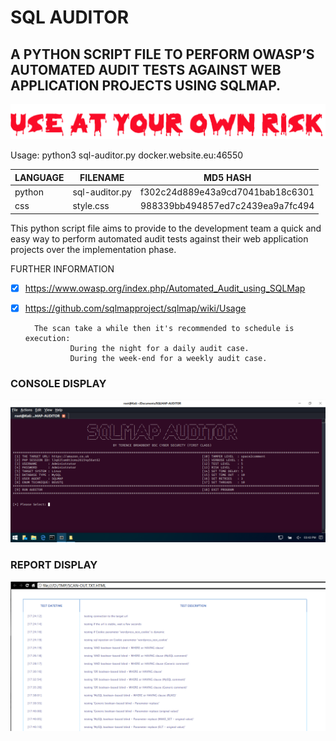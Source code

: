 # SQL AUDITOR
## A PYTHON SCRIPT FILE TO PERFORM OWASP’S AUTOMATED AUDIT TESTS AGAINST WEB APPLICATION PROJECTS USING SQLMAP.

![Screenshot](risk1.png) 

Usage: python3 sql-auditor.py docker.website.eu:46550

| LANGUAGE | FILENAME       | MD5 HASH                         | 
|--------  |---------       |---------                         | 
| python   | sql-auditor.py | f302c24d889e43a9cd7041bab18c6301 | 
| css      | style.css      | 988339bb494857ed7c2439ea9a7fc494 |

This python script file aims to provide to the development team a quick and easy way to perform automated audit tests against their web application projects over the implementation phase.

FURTHER INFORMATION
- [x] https://www.owasp.org/index.php/Automated_Audit_using_SQLMap
- [x] https://github.com/sqlmapproject/sqlmap/wiki/Usage
        
        The scan take a while then it's recommended to schedule is execution:
                During the night for a daily audit case.
                During the week-end for a weekly audit case.

### CONSOLE DISPLAY
![Screenshot](picture1.png) 

### REPORT DISPLAY
![Screenshot](SQLMapExampleReport.png)
